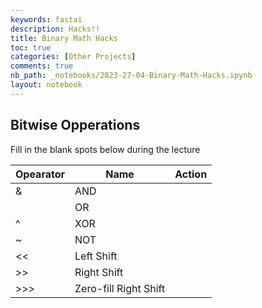 ```yaml
---
keywords: fastai
description: Hacks!!
title: Binary Math Hacks
toc: true
categories: [Other Projects]
comments: true
nb_path: _notebooks/2023-27-04-Binary-Math-Hacks.ipynb
layout: notebook
---
```


<!--
#################################################
### THIS FILE WAS AUTOGENERATED! DO NOT EDIT! ###
#################################################
# file to edit: _notebooks/2023-27-04-Binary-Math-Hacks.ipynb
-->

<div class="container" id="notebook-container">
        
<div class="cell border-box-sizing text_cell rendered"><div class="inner_cell">
<div class="text_cell_render border-box-sizing rendered_html">
<h2 id="Bitwise-Opperations">Bitwise Opperations<a class="anchor-link" href="#Bitwise-Opperations"> </a></h2><p>Fill in the blank spots below during the lecture</p>
<table>
<thead><tr>
<th>Opearator</th>
<th>Name</th>
<th>Action</th>
</tr>
</thead>
<tbody>
<tr>
<td>&amp;</td>
<td>AND</td>
<td></td>
</tr>
<tr>
<td></td>
<td>OR</td>
<td></td>
</tr>
<tr>
<td>^</td>
<td>XOR</td>
<td></td>
</tr>
<tr>
<td>~</td>
<td>NOT</td>
<td></td>
</tr>
<tr>
<td>&lt;&lt;</td>
<td>Left Shift</td>
<td></td>
</tr>
<tr>
<td>&gt;&gt;</td>
<td>Right Shift</td>
<td></td>
</tr>
<tr>
<td>&gt;&gt;&gt;</td>
<td>Zero-fill Right Shift</td>
<td></td>
</tr>
</tbody>
</table>

</div>
</div>
</div>
</div>
 


